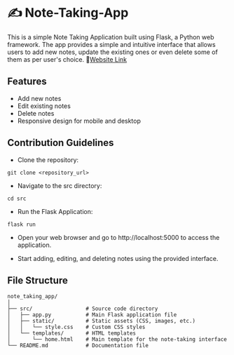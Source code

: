 # ✍️ Note-Taking-App
This is a simple Note Taking Application built using Flask, a Python web framework. The app provides a simple and intuitive interface that allows users to add new notes, update the existing ones or even delete some of them as per user's choice.
🔗[Website Link]()

## Features
- Add new notes
- Edit existing notes
- Delete notes
- Responsive design for mobile and desktop

## Contribution Guidelines
- Clone the repository:
```
git clone <repository_url>
```
- Navigate to the src directory:
```
cd src
```
- Run the Flask Application:
```
flask run
```
- Open your web browser and go to http://localhost:5000 to access the application.

- Start adding, editing, and deleting notes using the provided interface.

## File Structure
```
note_taking_app/
│
├── src/                 # Source code directory
│   ├── app.py           # Main Flask application file
│   ├── static/          # Static assets (CSS, images, etc.)
│   │   └── style.css    # Custom CSS styles
│   └── templates/       # HTML templates
│       └── home.html    # Main template for the note-taking interface
└── README.md            # Documentation file

```



